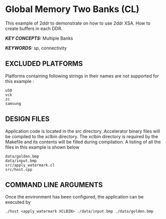 Global Memory Two Banks (CL)
======================

This example of 2ddr to demonstrate on how to use 2ddr XSA. How to create buffers in each DDR.

***KEY CONCEPTS:*** Multiple Banks

***KEYWORDS:*** sp, connectivity

## EXCLUDED PLATFORMS
Platforms containing following strings in their names are not supported for this example :
```
u50
vck
zc
samsung
```

##  DESIGN FILES
Application code is located in the src directory. Accelerator binary files will be compiled to the xclbin directory. The xclbin directory is required by the Makefile and its contents will be filled during compilation. A listing of all the files in this example is shown below

```
data/golden.bmp
data/input.bmp
src/apply_watermark.cl
src/host.cpp
```

##  COMMAND LINE ARGUMENTS
Once the environment has been configured, the application can be executed by
```
./host <apply_watermark XCLBIN> ./data/input.bmp ./data/golden.bmp
```


